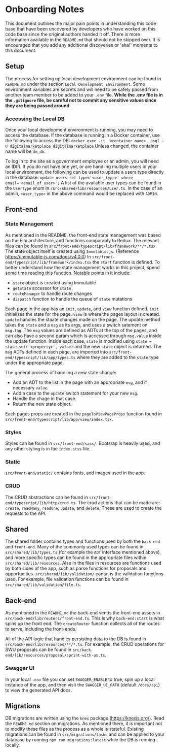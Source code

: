 # Onboarding Notes

This document outlines the major pain points in understanding this code base that have been uncovered by developers who have worked on this code base since the original authors handed it off. There is more information available in the `README.md` that should not be skipped over. It is encouraged that you add any additional discoveries or 'aha!' moments to this document.

## Setup
The process for setting up local development environment can be found in `README.md` under the section `Local Development Environment`. Some environment variables are secrets and will need to be safely passed from another team member to be added to your `.env` file.
**While the .env file is in the `.gitignore` file, be careful not to commit any sensitive values since they are being passed around**

### Accessing the Local DB
Once your local development environment is running, you may need to access the database. If the database is running in a Docker container, use the following to access the DB:
`docker exec -it  <container_name>  psql -U digitalmarketplace digitalmarketplace`
Unless changed, the container name will be `dm_db`.

To log in to the site as a government employee or an admin, you will need an IDIR. If you do not have one yet, or are handling multiple users in your local environment, the following can be used to update a users type directly in the database:
`update users set type='<user_type>' where email='<email_of_user>';`
A list of the available user types can be found in the `UserType` enum in `/src/shared/lib/resources/user.ts`. In the case of an admin, `<user_type>` in the above command would be replaced with `ADMIN`.

## Front-end

### State Management
As mentioned in the README, the front-end state management was based on the Elm architecture, and functions comparably to Redux. The relevant files can be found in
`src/front-end/typescript/lib/framework/**/*.tsx`. The state object itself is created using `Immutable.js`. (Reference https://immutable-js.com/docs/v4.0.0)
In `src/front-end/typescript/lib/framework/index.tsx` the `start` function is defined. To better understand how the state management works in this project, spend some time reading this function. Notable points in it include:
- `state` object is created using Immutable
- `getState` accessor for `state`
- `routeManager` to handle route changes
- `dispatch` function to handle the queue of `state` mutations

Each page in the app has an `init`, `update`, and `view` function defined.
`init` initializes the state for the page.
`view` is where the pages layout is created.
`update` handles the staate changes made on the page. The update method takes the `state` and a `msg` as its args, and uses a switch satement on `msg.tag`. The `msg` values are defined as ADTs at the top of the pages, and can also have a second param which is accessed through `msg.value` inside the update function. Inside each case, `state` is modified using `state = state.set('<property>', value)` and the new `state` object is returned. The `msg` ADTs defined in each page, are imported into `src/front-end/typescript/lib/app/types.ts` where they are added to the `state` type under the appropriate page.

The general process of handling a new state change:
- Add an ADT to the list in the page with an appropriate `msg`, and if necessary `value`.
- Add a case to the `update` switch statement for your new `msg`.
- Handle the chage in that case.
- Return the new state object.

Each pages props are created in the `pageToViewPageProps` function found in `src/front-end/typescript/lib/app/view/index.tsx`.

### Styles
Styles can be found in `src/front-end/sass/`. Bootsrap is heavily used, and any other styling is in the `index.scss` file.

### Static
`src/front-end/static/` contains fonts, and images used in the app.

### CRUD
The CRUD abstractions can be found in `src/front-end/typescript/lib/http/crud.ts`. The crud actions that can be made are:
`create`, `readMany`, `readOne`, `update`, and `delete`. These are used to create the requests to the API.

## Shared
The shared folder contains types and functions used by both the `back-end` and `front-end`. Many of the commonly used types can be found in `src/shared/lib/types.ts` (for example the `ADT` interface mentioned above), and more specific types can be found in the appropriate files within `src/shared/lib/resources`. Also in the files in resources are functions used by both sides of the app, such as parse functions for proposals and opportunities.
`src/shared/lib/validation/` contains the validation functions used. For example, file validation functions can be found in `src/shared/lib/validation/file.ts`.

## Back-end
As mentioned in the `README.md` the back-end vends the front-end assets in `src/back-end/lib/routers/front-end.ts`. This is why `back-end:start` is what spins up the front end. The `createRouter` function collects all of the routes to serve, including the front-ends.

All of the API logic that handles persisting data to the DB is found in `src/back-end/lib/resources/**/*.ts`. For example, the CRUD operations for SWU proposals can be found in `src/back-end/lib/resources/proposal/sprint-with-us.ts`.

### Swagger UI
In your local `.env` file you can set `SWAGGER_ENABLE` to true, spin up a local instance of the app, and then visit the `SWAGGER_UI_PATH` (default `/docs/api`) to view the generated API docs.

## Migrations
DB migrations are written using the `knex` package (https://knexjs.org/). Read the `README.md` section on migrations. As mentioned there, it is important not to modify these files as the process as a whole is stateful. Existing migrations can be found in `src/migrations/tasks` and can be applied to your database by running `npm run migrations:latest` while the DB is running locally.
